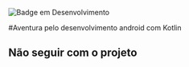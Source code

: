 ![Badge em Desenvolvimento](https://img.shields.io/badge/status-em%20desenvolvimento-green)

#Aventura pelo desenvolvimento android com Kotlin
## Não seguir com o projeto

